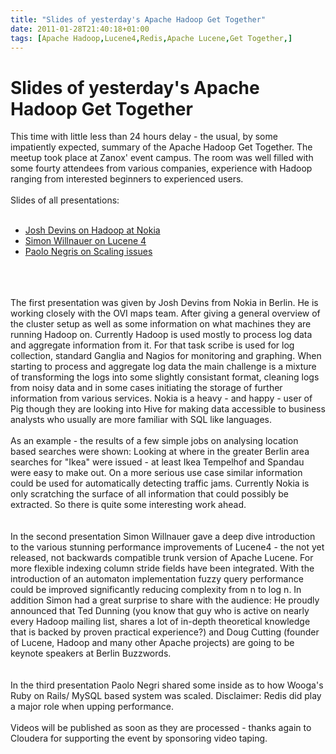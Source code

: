 ```yaml
---
title: "Slides of yesterday's Apache Hadoop Get Together"
date: 2011-01-28T21:40:18+01:00
tags: [Apache Hadoop,Lucene4,Redis,Apache Lucene,Get Together,]
---
```


# Slides of yesterday's Apache Hadoop Get Together


This time with little less than 24 hours delay - the usual, by some impatiently expected, summary of the Apache Hadoop 
Get Together. The meetup took place at Zanox' event campus. The room was well filled with some fourty attendees from 
various companies, experience with Hadoop ranging from interested beginners to experienced users.<br><br>Slides of all 
presentations:<br><ul><br><li><a href="http://isabel-drost.de/hadoop/slides/josh_hadoop_2011.pdf">Josh Devins on Hadoop 
at Nokia</a><br><li><a href="http://isabel-drost.de/hadoop/slides/simon_lucene_2011.pdf">Simon Willnauer on Lucene 
4</a><br><li><a href="http://dl.dropbox.com/u/6726517/hadoop_get_together.pdf">Paolo Negris on Scaling 
issues</a><br></ul><br><br><br>The first presentation was given by Josh Devins from Nokia in Berlin. He is working 
closely with the OVI maps team. After giving a general overview of the cluster setup as well as some information on 
what machines they are running Hadoop on. Currently Hadoop is used mostly to process log data and aggregate information 
from it. For that task scribe is used for log collection, standard Ganglia and Nagios for monitoring and graphing. When 
starting to process and aggregate log data the main challenge is a mixture of transforming the logs into some slightly 
consistant format, cleaning logs from noisy data and in some cases initiating the storage of further information from 
various services. Nokia is a heavy - and happy - user of Pig though they are looking into Hive for making data 
accessible to business analysts who usually are more familiar with SQL like languages.<br><br>As an example - the 
results of a few simple jobs on analysing location based searches were shown: Looking at where in the greater Berlin 
area searches for "Ikea" were issued - at least Ikea Tempelhof and Spandau were easy to make out. On a more serious use 
case similar information could be used for automatically detecting traffic jams.  Currently Nokia is only scratching 
the surface of all information that could possibly be extracted. So there is quite some interesting work 
ahead.<br><br><br>In the second presentation Simon Willnauer gave a deep dive introduction to the various stunning 
performance improvements of Lucene4 - the not yet released, not backwards compatible trunk version of Apache Lucene. 
For more flexible indexing column stride fields have been integrated. With the introduction of an automaton 
implementation fuzzy query performance could be improved significantly reducing complexity from n to log n. In addition 
Simon had a great surprise to share with the audience: He proudly announced that Ted Dunning (you know that guy who is 
active on nearly every Hadoop mailing list, shares a lot of in-depth theoretical knowledge that is backed by proven 
practical experience?) and Doug Cutting (founder of Lucene, Hadoop and many other Apache projects) are going to be 
keynote speakers at Berlin Buzzwords.<br><br><br>In the third presentation Paolo Negri shared some inside as to how 
Wooga's Ruby on Rails/ MySQL based system was scaled. Disclaimer: Redis did play a major role when upping performance. 
<br><br>Videos will be published as soon as they are processed - thanks again to Cloudera for supporting the event by 
sponsoring video taping.

